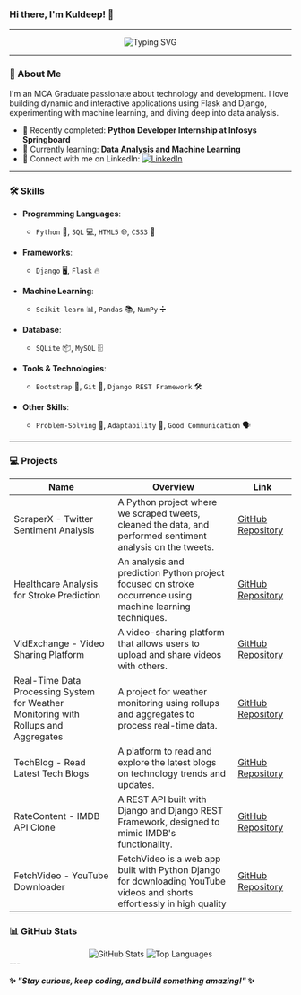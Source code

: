 ### Hi there, I'm Kuldeep! 👋

---

<div align="center">
  <img src="https://readme-typing-svg.herokuapp.com?font=Fira+Code&size=24&duration=3000&pause=500&color=F7F7F7&center=true&vCenter=true&width=600&lines=Software+Developer+%7C+MCA+Graduate;Skilled+in+Python+programming;" alt="Typing SVG" />
</div>

---

### 🚀 About Me

I'm an MCA Graduate passionate about technology and development. I love building dynamic and interactive applications using Flask and Django, experimenting with machine learning, and diving deep into data analysis.

- 🔭 Recently completed: **Python Developer Internship at Infosys Springboard**
- 🌱 Currently learning: **Data Analysis and Machine Learning**
- 🔗 Connect with me on LinkedIn:
    [![LinkedIn](https://img.shields.io/badge/-LinkedIn-blue?style=flat-square&logo=linkedin)](https://linkedin.com/in/kuldeep7k)

---

### 🛠️ Skills

- **Programming Languages**: 
  - `Python` 🐍, `SQL` 💻, `HTML5` 🌐, `CSS3` 🎨

- **Frameworks**: 
  - `Django` 🖥️, `Flask` 🔥

- **Machine Learning**: 
  - `Scikit-learn` 📊, `Pandas` 📚, `NumPy` ➗

- **Database**: 
  - `SQLite` 📦, `MySQL` 🗄️

- **Tools & Technologies**: 
  - `Bootstrap` 🎨, `Git` 🐙, `Django REST Framework` 🛠️ 

- **Other Skills**: 
  - `Problem-Solving` 🧠, `Adaptability` 🌱, `Good Communication` 🗣️

---

### 💻 Projects

| **Name**                                              | **Overview**                                                                                               | **Link**                                                                                                     |
|-------------------------------------------------------|-----------------------------------------------------------------------------------------------------------|-------------------------------------------------------------------------------------------------------------|
| ScraperX - Twitter Sentiment Analysis                 | A Python project where we scraped tweets, cleaned the data, and performed sentiment analysis on the tweets.                                    | [GitHub Repository](https://github.com/themanavpaul/scraperx-twitter-sentiment-analysis)                    |
| Healthcare Analysis for Stroke Prediction             | An analysis and prediction Python project focused on stroke occurrence using machine learning techniques.          | [GitHub Repository](https://github.com/Kuldeep7k/Healthcare_Analysis_for_Stroke_Prediction)                 |
| VidExchange - Video Sharing Platform                  | A video-sharing platform that allows users to upload and share videos with others.                         | [GitHub Repository](https://github.com/Kuldeep7k/VidExchange_-_Video-Sharing-Platform)                     |
| Real-Time Data Processing System for Weather Monitoring with Rollups and Aggregates | A project for weather monitoring using rollups and aggregates to process real-time data.                   | [GitHub Repository](https://github.com/Kuldeep7k/Real-Time-Data-Processing-System-for-Weather-Monitoring-with-Rollups-and-Aggregates) |
| TechBlog - Read Latest Tech Blogs                     | A platform to read and explore the latest blogs on technology trends and updates.                          | [GitHub Repository](https://github.com/Kuldeep7k/TechBlog-Read_Latest_Tech_Blogs)                          |
| RateContent - IMDB API Clone                          | A REST API built with Django and Django REST Framework, designed to mimic IMDB's functionality.                                                 | [GitHub Repository](https://github.com/Kuldeep7k/RateContent-IMDB_API_Clone)                               |
| FetchVideo - YouTube Downloader                       | FetchVideo is a web app built with Python Django for downloading YouTube videos and shorts effortlessly in high quality               | [GitHub Repository](https://github.com/Kuldeep7k/FetchVideo-YouTube_Downloader)                            |


### 📊 GitHub Stats
<div align="center">
    <img src="https://github-readme-stats.vercel.app/api?username=kuldeep7k&show_icons=true&theme=codeSTACKr&count_private=true&rank_icon=github" alt="GitHub Stats" />
    <img src="https://github-readme-stats.vercel.app/api/top-langs/?username=kuldeep7k&layout=donut&theme=codeSTACKr" alt="Top Languages" />
</div>
---

**✨ _"Stay curious, keep coding, and build something amazing!"_ ✨**
